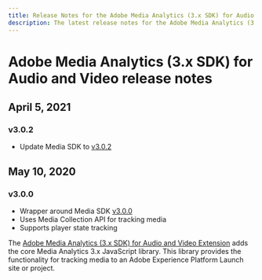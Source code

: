 ```yaml
---
title: Release Notes for the Adobe Media Analytics (3.x SDK) for Audio and Video Extension
description: The latest release notes for the Adobe Media Analytics (3.x SDK) for Audio and Video extension in Adobe Experience Platform Launch.
---
```


# Adobe Media Analytics (3.x SDK) for Audio and Video release notes

## April 5, 2021

### v3.0.2
* Update Media SDK to [v3.0.2](https://github.com/Adobe-Marketing-Cloud/media-sdks/releases/tag/js-v3.0.2)

## May 10, 2020

### v3.0.0

* Wrapper around Media SDK [v3.0.0](https://github.com/Adobe-Marketing-Cloud/media-sdks/releases/tag/js-v3.0.0)
* Uses Media Collection API for tracking media
* Supports player state tracking

The [Adobe Media Analytics (3.x SDK) for Audio and Video Extension](/help/extension-reference/web/adobe-media-analytics-3x-for-audio-and-video-extension/overview.md) adds the core Media Analytics 3.x JavaScript library. This library provides the functionality for tracking media to an Adobe Experience Platform Launch site or project.
